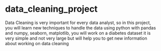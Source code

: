 # data_cleaning_project
Data Cleaning is very important for every data analyst, so in this project, you will learn new techniques to handle the data using python with pandas and numpy, seaborn, matplotlib, you will work on a diabetes dataset it is very simple and not very large but will help you to get new information about working on data cleaning
